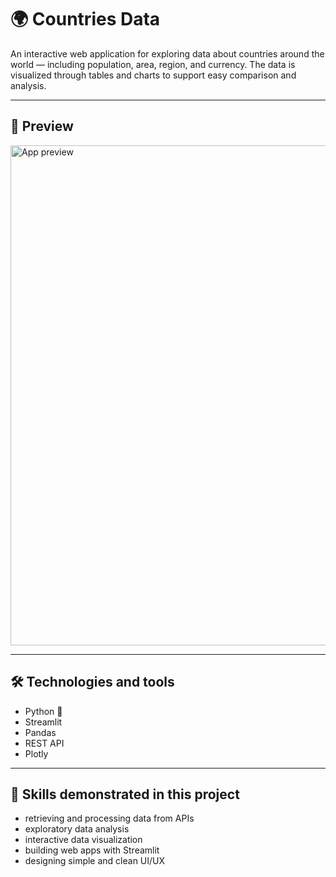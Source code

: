 # 🌍 Countries Data

An interactive web application for exploring data about countries around the world — including population, area, region, and currency. The data is visualized through tables and charts to support easy comparison and analysis.

---

## 🔎 Preview

<img src="screenshot.png" alt="App preview" width="800">

---

## 🛠 Technologies and tools

- Python 🐍  
- Streamlit  
- Pandas  
- REST API  
- Plotly  

---

## 🚀 Skills demonstrated in this project

- retrieving and processing data from APIs  
- exploratory data analysis  
- interactive data visualization  
- building web apps with Streamlit  
- designing simple and clean UI/UX  
